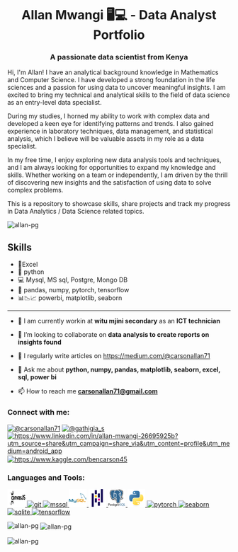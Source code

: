 <h1 align="center">Allan Mwangi 🖥💻  - Data Analyst Portfolio</h1>
<h3 align="center">A passionate data scientist from Kenya</h3>


Hi, I'm Allan! I have an analytical background knowledge in Mathematics and Computer Science. I have developed a strong foundation in the life sciences and a passion for using data to uncover meaningful insights. I am excited to bring my technical and analytical skills to the field of data science as an entry-level data specialist. 

During my studies, I horned my ability to work with complex data and developed a keen eye for identifying patterns and trends. I also gained experience in laboratory techniques, data management, and statistical analysis, which I believe will be valuable assets in my role as a data specialist.

In my free time, I enjoy exploring new data analysis tools and techniques, and I am always looking for opportunities to expand my knowledge and skills. Whether working on a team or independently, I am driven by the thrill of discovering new insights and the satisfaction of using data to solve complex problems.

This is a repository to showcase skills, share projects and track my progress in Data Analytics / Data Science related topics.

<p align="left"> <img src="https://komarev.com/ghpvc/?username=allan-pg&label=Profile%20views&color=0e75b6&style=flat" alt="allan-pg" /> </p>

## Skills 
* 🧩Excel
* 🐍 python
* 💻 Mysql, MS sql, Postgre, Mongo DB
* 🦝 pandas, numpy, pytorch, tensorflow
* 📊📉📈 powerbi, matplotlib, seaborn
  
__________________________________________________________________________________________________________________________________________________________________________

- 👯 I am currently workin at **witu mjini secondary** as an **ICT technician**
  
- 👯 I’m looking to collaborate on **data analysis to create reports on insights found**

- 📝 I regularly write articles on https://medium.com/@carsonallan71

- 💬 Ask me about **python, numpy, pandas, matplotlib, seaborn, excel, sql, power bi**

- 📫 How to reach me **carsonallan71@gmail.com**

<h3 align="left">Connect with me:</h3>
<p align="left">
<a href="https://dev.to/@carsonallan71" target="blank"><img align="center" src="https://raw.githubusercontent.com/rahuldkjain/github-profile-readme-generator/master/src/images/icons/Social/devto.svg" alt="@carsonallan71" height="30" width="40" /></a>
<a href="https://twitter.com/@gathigia_s" target="blank"><img align="center" src="https://raw.githubusercontent.com/rahuldkjain/github-profile-readme-generator/master/src/images/icons/Social/twitter.svg" alt="@gathigia_s" height="30" width="40" /></a>
<a href="https://www.linkedin.com/in/allan-mwangi-data-analyst/" target="blank"><img align="center" src="https://raw.githubusercontent.com/rahuldkjain/github-profile-readme-generator/master/src/images/icons/Social/linked-in-alt.svg" alt="https://www.linkedin.com/in/allan-mwangi-26695925b?utm_source=share&utm_campaign=share_via&utm_content=profile&utm_medium=android_app" height="30" width="40" /></a>
<a href="https://kaggle.com/https://www.kaggle.com/bencarson45" target="blank"><img align="center" src="https://raw.githubusercontent.com/rahuldkjain/github-profile-readme-generator/master/src/images/icons/Social/kaggle.svg" alt="https://www.kaggle.com/bencarson45" height="30" width="40" /></a>
</p>

<h3 align="left">Languages and Tools:</h3>
<p align="left"> <a href="https://canvasjs.com" target="_blank" rel="noreferrer"> <img src="https://raw.githubusercontent.com/Hardik0307/Hardik0307/master/assets/canvasjs-charts.svg" alt="canvasjs" width="40" height="40"/> </a> <a href="https://git-scm.com/" target="_blank" rel="noreferrer"> <img src="https://www.vectorlogo.zone/logos/git-scm/git-scm-icon.svg" alt="git" width="40" height="40"/> </a> <a href="https://www.microsoft.com/en-us/sql-server" target="_blank" rel="noreferrer"> <img src="https://www.svgrepo.com/show/303229/microsoft-sql-server-logo.svg" alt="mssql" width="40" height="40"/> </a> <a href="https://www.mysql.com/" target="_blank" rel="noreferrer"> <img src="https://raw.githubusercontent.com/devicons/devicon/master/icons/mysql/mysql-original-wordmark.svg" alt="mysql" width="40" height="40"/> </a> <a href="https://pandas.pydata.org/" target="_blank" rel="noreferrer"> <img src="https://raw.githubusercontent.com/devicons/devicon/2ae2a900d2f041da66e950e4d48052658d850630/icons/pandas/pandas-original.svg" alt="pandas" width="40" height="40"/> </a> <a href="https://www.postgresql.org" target="_blank" rel="noreferrer"> <img src="https://raw.githubusercontent.com/devicons/devicon/master/icons/postgresql/postgresql-original-wordmark.svg" alt="postgresql" width="40" height="40"/> </a> <a href="https://www.python.org" target="_blank" rel="noreferrer"> <img src="https://raw.githubusercontent.com/devicons/devicon/master/icons/python/python-original.svg" alt="python" width="40" height="40"/> </a> <a href="https://pytorch.org/" target="_blank" rel="noreferrer"> <img src="https://www.vectorlogo.zone/logos/pytorch/pytorch-icon.svg" alt="pytorch" width="40" height="40"/> </a> <a href="https://seaborn.pydata.org/" target="_blank" rel="noreferrer"> <img src="https://seaborn.pydata.org/_images/logo-mark-lightbg.svg" alt="seaborn" width="40" height="40"/> </a> <a href="https://www.sqlite.org/" target="_blank" rel="noreferrer"> <img src="https://www.vectorlogo.zone/logos/sqlite/sqlite-icon.svg" alt="sqlite" width="40" height="40"/> </a> <a href="https://www.tensorflow.org" target="_blank" rel="noreferrer"> <img src="https://www.vectorlogo.zone/logos/tensorflow/tensorflow-icon.svg" alt="tensorflow" width="40" height="40"/> </a> </p>

<p><img align="left" src="https://github-readme-stats.vercel.app/api/top-langs?username=allan-pg&show_icons=true&locale=en&layout=compact" alt="allan-pg" /></p>

<p>&nbsp;<img align="center" src="https://github-readme-stats.vercel.app/api?username=allan-pg&show_icons=true&locale=en" alt="allan-pg" /></p>

<p><img align="center" src="https://github-readme-streak-stats.herokuapp.com/?user=allan-pg&" alt="allan-pg" /></p>

